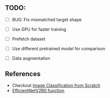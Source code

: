 
TODO:
-------
- [ ] BUG: Fix mismatched target shape
- [ ] Use GPU for faster training
- [ ] Prefetch dataset
- [ ] Use different pretrained model for comparison
- [ ] Data augmentation 


References
------
- Checkout [Image Classification from Scratch](https://keras.io/examples/vision/image_classification_from_scratch/)
- [EfficientNetV2B0 function](https://keras.io/api/applications/efficientnet_v2/#efficientnetv2b0-function)